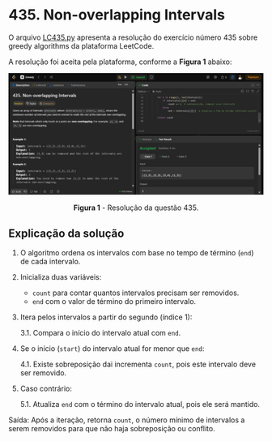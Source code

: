 # 435. Non-overlapping Intervals

O arquivo [LC435.py](.GreedLeetCode_Questoes/LC435.py) apresenta a resolução do exercício número 435 sobre greedy algorithms da plataforma LeetCode.

A resolução foi aceita pela plataforma, conforme a **Figura 1** abaixo:

<center>

![435.py](../assets/Questaomedium.png)

**Figura 1** - Resolução da questão 435.

</center>


## Explicação da solução

1. O algoritmo ordena os intervalos com base no tempo de término (`end`) de cada intervalo.

2. Inicializa duas variáveis:
   - `count` para contar quantos intervalos precisam ser removidos.
   - `end` com o valor de término do primeiro intervalo.

3. Itera pelos intervalos a partir do segundo (índice 1):

    3.1. Compara o início do intervalo atual com `end`.

4. Se o início (`start`) do intervalo atual for menor que `end`:

    4.1. Existe sobreposição dai incrementa `count`, pois este intervalo deve ser removido.

5. Caso contrário:

    5.1. Atualiza `end` com o término do intervalo atual, pois ele será mantido.

Saída: Após a iteração, retorna `count`, o número mínimo de intervalos a serem removidos para que não haja sobreposição ou conflito.
